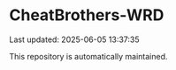# CheatBrothers-WRD

Last updated: 2025-06-05 13:37:35

This repository is automatically maintained.

